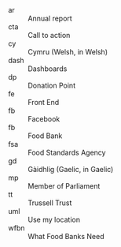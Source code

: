 <dl>
  <dt>ar</dt>
  <dd>Annual report</dd>
  <dt>cta</dt>
  <dd>Call to action</dd>
  <dt>cy</dt>
  <dd>Cymru (Welsh, in Welsh)</dd>
  <dt>dash</dt>
  <dd>Dashboards</dd>
  <dt>dp</dt>
  <dd>Donation Point</dd>
  <dt>fe</dt>
  <dd>Front End</dd>
  <dt>fb</dt>
  <dd>Facebook</dd>
  <dt>fb</dt>
  <dd>Food Bank</dd>
  <dt>fsa</dt>
  <dd>Food Standards Agency</dd>
  <dt>gd</dt>
  <dd>Gàidhlig (Gaelic, in Gaelic)</dd>
  <dt>mp</dt>
  <dd>Member of Parliament</dd>
  <dt>tt</dt>
  <dd>Trussell Trust</dd>
  <dt>uml</dt>
  <dd>Use my location</dd>
  <dt>wfbn</dt>
  <dd>What Food Banks Need</dd>
</dl>
